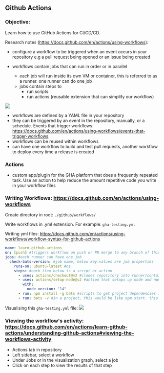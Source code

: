 ## Github Actions

### Objective:

Learn how to use GitHub Actions for CI/CD/CD.

Research notes (https://docs.github.com/en/actions/using-workflows):

- configure a workflow to be triggered when an event occurs in your repository e.g a pull request being opened or an issue being created
- workflows contain jobs that can run in order or in parallel

  - each job will run inside its own VM or container, this is referred to as a runner. one runner can do one job
  - jobs contain steps to
    - run scripts
    - run actions (reusable extension that can simplify our workflow)

![](https://docs.github.com/assets/cb-25628/images/help/images/overview-actions-simple.png)

- workflows are defined by a YAML file in your repository
- they can be triggered by an event in the repository, manually, or a schedule. Events that trigger workflows: https://docs.github.com/en/actions/using-workflows/events-that-trigger-workflows
- workflows can be reused within workflows
- can have one workflow to build and test pull requests, another workflow to deploy every time a release is created

### Actions

- custom app/plugin for the GHA platform that does a frequently repeated task. Use an action to help reduce the amount repetitive code you write in your workflow files

### Writing Workflows: https://docs.github.com/en/actions/using-workflows

Create directory in root:
`./github/workflows/`

Write workflows in .yml extension. For example:
`gha-testing.yml`

Writing yml files: https://docs.github.com/en/actions/using-workflows/workflow-syntax-for-github-actions

```yml
name: learn-github-actions
on: [push] #triggers workflow on push or PR merge to any branch of this repo
jobs: #each runner can have one job
  check-bats-version: #job name, below key:values are job properties
    runs-on: ubuntu-latest #os
    steps: #each item below is a script or action
      - uses: actions/checkout@v2 #clones repository into runner/container/VM
      - uses: actions/setup-node@v2 #action that setups up node and npm
        with:
          node-version: "14"
      - run: npm install -g bats #scripts to get project dependencies installed, this would just be npm install as the project should have all dependencies in package.json
      - run: bats -v #in a project, this would be like npm start. this example is like `node -v` and just returns the bats dependency version installed
```

Visualising this `gha-testing.yml` file:
![](https://docs.github.com/assets/cb-33984/images/help/images/overview-actions-event.png)

### Viewing the workflow's activity: https://docs.github.com/en/actions/learn-github-actions/understanding-github-actions#viewing-the-workflows-activity

- Actions tab in repository
- Left sidebar, select a workflow
- Under Jobs or in the visualization graph, select a job
- Click on each step to view the results of that step
